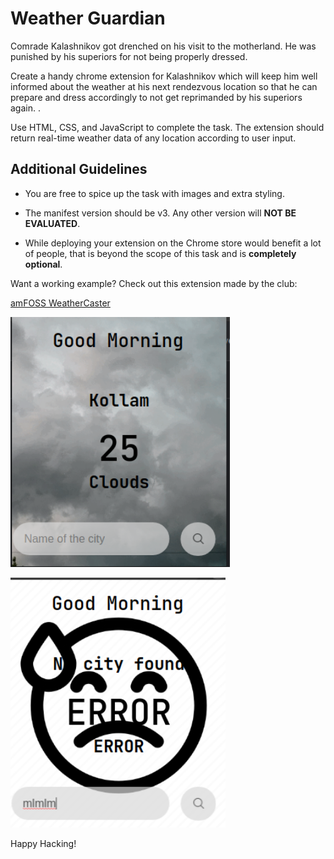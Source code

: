 # Weather Guardian 

Comrade Kalashnikov got drenched on his visit to the motherland. He was punished by his superiors for not being properly dressed.
 
Create a handy chrome extension for Kalashnikov which will keep him well informed about the weather at his next rendezvous location so that he can prepare and dress accordingly to not get reprimanded by his superiors again.
.

Use HTML, CSS, and JavaScript to complete the task. The extension should return real-time weather data of any location according to user input.

## Additional Guidelines
* You are free to spice up the task with images and extra styling.
* The manifest version should be v3. Any other version will **NOT BE EVALUATED**.

* While deploying your extension on the Chrome store would benefit a lot of people, that is beyond the scope of this task and is **completely optional**.

Want a working example? Check out this extension made by the club:

[amFOSS WeatherCaster](https://chrome.google.com/webstore/detail/amfoss-weathercaster/kddidipdkgeefchigfgbjmonjpaknjfc/related)

<p align=""center> <img src="./assets/ex1.png"></p>

![image](./assets/ex2.png)

Happy Hacking!


